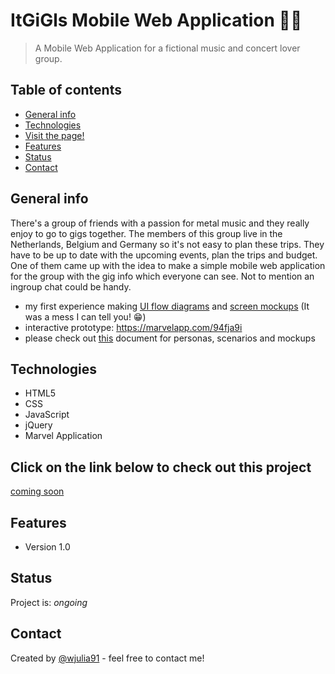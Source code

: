 # ItGiGls Mobile Web Application 🤘🏻
> A Mobile Web Application for a fictional music and concert lover group. 
 

## Table of contents
* [General info](#general-info)
* [Technologies](#technologies)
* [Visit the page!](#Click-on-the-link-below-to-check-out-this-project)
* [Features](#features)
* [Status](#status)
* [Contact](#contact)

## General info
There's a group of friends with a passion for metal music and they really enjoy to go to gigs together. The members of this group live in the Netherlands, Belgium and Germany so it's not easy to plan these trips. They have to be up to date with the upcoming events, plan the trips and budget. One of them came up with the idea to make a simple mobile web application for the group with the gig info which everyone can see. Not to mention an ingroup chat could be handy.

* my first experience making [UI flow diagrams](https://github.com/WiliTheSParrow/ItGiGls_MobileWebApp/tree/master/preparation/UI%20diagram) and [screen mockups](https://github.com/WiliTheSParrow/ItGiGls_MobileWebApp/tree/master/preparation/Screen%20mockup) (It was a mess I can tell you! 😁)
* interactive prototype: https://marvelapp.com/94fja9i
* please check out [this](https://github.com/WiliTheSParrow/ItGIGls_MobileWebApp/blob/master/preparation/deliverable.docx) document for personas, scenarios and mockups

## Technologies
* HTML5
* CSS
* JavaScript
* jQuery
* Marvel Application

## Click on the link below to check out this project
<a href="#">coming soon</a>

## Features
* Version 1.0

## Status
Project is: _ongoing_

## Contact
Created by [@wjulia91](https://www.linkedin.com/in/wjulia91/) - feel free to contact me!
